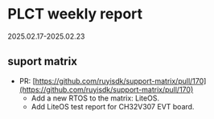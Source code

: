 # PLCT weekly report
2025.02.17-2025.02.23
## suport matrix
- PR: [https://github.com/ruyisdk/support-matrix/pull/170](https://github.com/ruyisdk/support-matrix/pull/170)
  - Add a new RTOS to the matrix: LiteOS.
  - Add LiteOS test report for CH32V307 EVT board.
